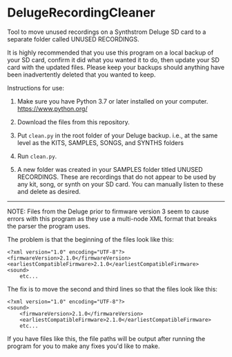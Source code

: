 # DelugeRecordingCleaner

Tool to move unused recordings on a Synthstrom Deluge SD card to a 
separate folder called UNUSED RECORDINGS. 

It is highly recommended that you use this program on a local backup
of your SD card, confirm it did what you wanted it to do, then update
your SD card with the updated files. Please keep your backups should
anything have been inadvertently deleted that you wanted to keep.

Instructions for use:

1. Make sure you have Python 3.7 or later installed on your computer. 
   https://www.python.org/

2. Download the files from this repository. 

3. Put `clean.py` in the root folder of your Deluge backup. 
   i.e., at the same level as the KITS, SAMPLES, SONGS, and SYNTHS folders

4. Run `clean.py`.

5. A new folder was created in your SAMPLES folder titled UNUSED RECORDINGS.
   These are recordings that do not appear to be used by any kit, song, or 
   synth on your SD card. You can manually listen to these and delete as 
   desired. 

----------------------------------------------------------------------

NOTE: Files from the Deluge prior to firmware version 3 seem to cause
errors with this program as they use a multi-node XML format that 
breaks the parser the program uses. 

The problem is that the beginning of the files look like this:

```
<?xml version="1.0" encoding="UTF-8"?>
<firmwareVersion>2.1.0</firmwareVersion>
<earliestCompatibleFirmware>2.1.0</earliestCompatibleFirmware>
<sound>
    etc...
```

The fix is to move the second and third lines so that the files
look like this:

```
<?xml version="1.0" encoding="UTF-8"?>
<sound>
	<firmwareVersion>2.1.0</firmwareVersion>
	<earliestCompatibleFirmware>2.1.0</earliestCompatibleFirmware>
    etc...
```

If you have files like this, the file paths will be output after
running the program for you to make any fixes you'd like to make.
